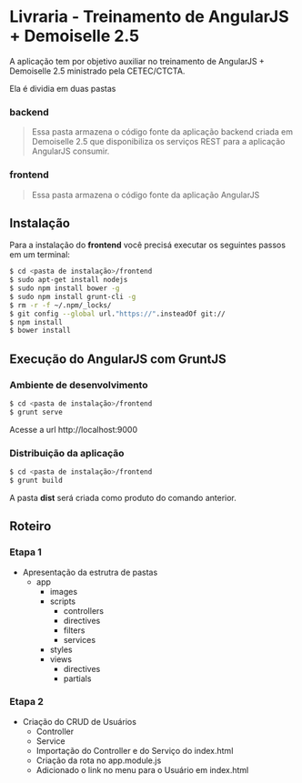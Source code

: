 # Livraria - Treinamento de AngularJS + Demoiselle 2.5

A aplicação tem por objetivo auxiliar no treinamento de AngularJS + Demoiselle 2.5 ministrado pela CETEC/CTCTA.

Ela é dividia em duas pastas

### backend

> Essa pasta armazena o código fonte da aplicação backend criada em Demoiselle 2.5 que disponibiliza os serviços REST para a aplicação AngularJS consumir.

### frontend

> Essa pasta armazena o código fonte da aplicação AngularJS

## Instalação

Para a instalação do **frontend** você precisá executar os seguintes passos em um terminal:

```sh
$ cd <pasta de instalação>/frontend
$ sudo apt-get install nodejs
$ sudo npm install bower -g
$ sudo npm install grunt-cli -g 
$ rm -r -f ~/.npm/_locks/
$ git config --global url."https://".insteadOf git://
$ npm install
$ bower install
```

## Execução do AngularJS com GruntJS

### Ambiente de desenvolvimento

```sh
$ cd <pasta de instalação>/frontend
$ grunt serve
```

Acesse a url http://localhost:9000

### Distribuição da aplicação

```sh
$ cd <pasta de instalação>/frontend
$ grunt build
```
A pasta **dist** será criada como produto do comando anterior.

## Roteiro

### Etapa 1
- Apresentação da estrutra de pastas
  - app
    - images
    - scripts
      - controllers
      - directives
      - filters
      - services
    - styles
    - views
      - directives
      - partials

### Etapa 2
- Criação do CRUD de Usuários
  - Controller
  - Service
  - Importação do Controller e do Serviço do index.html
  - Criação da rota no app.module.js
  - Adicionado o link no menu para o Usuário em index.html